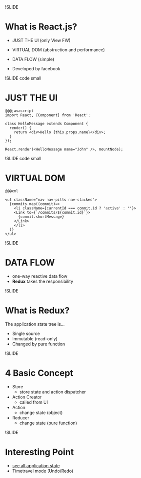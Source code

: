 !SLIDE
# What is React.js? #

- JUST THE UI (only View FW)
- VIRTUAL DOM (abstruction and performance)
- DATA FLOW (simple)

- Developed by facebook

!SLIDE code small

# JUST THE UI #

    @@@javascript
    import React, {Component} from 'React';

    class HelloMessage extends Component {
      render() {
        return <div>Hello {this.props.name}</div>;
      }
    });

    React.render(<HelloMessage name="John" />, mountNode);

<HelloMessage />

!SLIDE code small

# VIRTUAL DOM #

    @@@xml

    <ul className="nav nav-pills nav-stacked">
      {commits.map((commit)=>
        <li className={currentId === commit.id ? 'active' : ''}>
        <Link to={`/commits/${commit.id}`}>
          {commit.shortMessage}
        </Link>
        </li>
      )}
    </ul>

!SLIDE

# DATA FLOW #

- one-way reactive data flow
- **Redux** takes the responsibility

!SLIDE

# What is Redux? #

The application state tree is...

- Single source
- Immutable (read-only)
- Changed by pure function

!SLIDE
# 4 Basic Concept #

- Store
  - store state and action dispatcher
- Action Creator
  - called from UI
- Action
  -  change state (object)
- Reducer
  - change state (pure function)

!SLIDE
# Interesting Point #

- [see all application state](https://github.com/gaearon/redux-devtools#redux-devtools)
- Timetravel mode (Undo/Redo)
